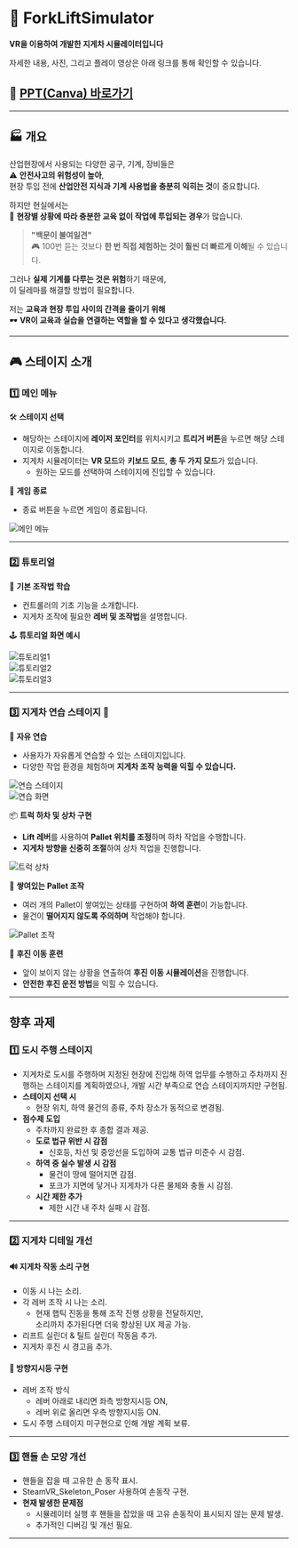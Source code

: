 # 🚜 ForkLiftSimulator  
**VR을 이용하여 개발한 지게차 시뮬레이터입니다**  

자세한 내용, 사진, 그리고 플레이 영상은 아래 링크를 통해 확인할 수 있습니다.
## 📌 [PPT(Canva) 바로가기](https://www.canva.com/design/DAGcD0igoWU/2fEN4gZ7ayxXUdXio0dNWw/edit?utm_content=DAGcD0igoWU&utm_campaign=designshare&utm_medium=link2&utm_source=sharebutton)  

---

## 🏭 개요  
산업현장에서 사용되는 다양한 공구, 기계, 장비들은  
⚠️ **안전사고의 위험성이 높아**,  
현장 투입 전에 **산업안전 지식과 기계 사용법을 충분히 익히는 것**이 중요합니다.  

하지만 현실에서는  
🚧 **현장별 상황에 따라 충분한 교육 없이 작업에 투입되는 경우**가 많습니다.  

> **"백문이 불여일견"**  
> 🎮 100번 듣는 것보다 **한 번 직접 체험하는 것이 훨씬 더 빠르게 이해**될 수 있습니다.  

그러나 **실제 기계를 다루는 것은 위험**하기 때문에,  
이 딜레마를 해결할 방법이 필요합니다.  

저는 **교육과 현장 투입 사이의 간격을 줄이기 위해**  
🕶️ **VR이 교육과 실습을 연결하는 역할을 할 수 있다고 생각했습니다.**  

---

## 🎮 스테이지 소개  

### 1️⃣ 메인 메뉴  
🛠️ **스테이지 선택**  
- 해당하는 스테이지에 **레이저 포인터**를 위치시키고 **트리거 버튼**을 누르면 해당 스테이지로 이동합니다.  
- 지게차 시뮬레이터는 **VR 모드**와 **키보드 모드**, **총 두 가지 모드**가 있습니다.  
  - 원하는 모드를 선택하여 스테이지에 진입할 수 있습니다.  

🛑 **게임 종료**  
- 종료 버튼을 누르면 게임이 종료됩니다.  

![메인 메뉴](https://github.com/user-attachments/assets/12a15449-4788-4e65-8189-c874438fef76)  

---

### 2️⃣ 튜토리얼  
📖 **기본 조작법 학습**  
- 컨트롤러의 기초 기능을 소개합니다.  
- 지게차 조작에 필요한 **레버 및 조작법**을 설명합니다.  

🕹️ **튜토리얼 화면 예시**  

![튜토리얼1](https://github.com/user-attachments/assets/4415d4c8-78dc-430f-839a-9d052980596d)  
![튜토리얼2](https://github.com/user-attachments/assets/1141c378-df82-46b0-bc7d-872fd0764e35)  
![튜토리얼3](https://github.com/user-attachments/assets/971cc1df-afdb-4712-b4a9-277bab6c72cf)  

---

### 3️⃣ 지게차 연습 스테이지 🚧  
🔧 **자유 연습**  
- 사용자가 자유롭게 연습할 수 있는 스테이지입니다.  
- 다양한 작업 환경을 체험하며 **지게차 조작 능력을 익힐 수 있습니다.**  

![연습 스테이지](https://github.com/user-attachments/assets/5b1b79ec-9a1e-45da-be54-06e09ec92716)  
![연습 화면](https://github.com/user-attachments/assets/52fbc11b-2c9a-444b-baa7-e49d6a468af4)  

📦 **트럭 하차 및 상차 구현**  
- **Lift 레버**를 사용하여 **Pallet 위치를 조정**하며 하차 작업을 수행합니다.  
- **지게차 방향을 신중히 조절**하여 상차 작업을 진행합니다.  

![트럭 상차](https://github.com/user-attachments/assets/1e8c6c35-1d82-4686-9589-b3021d73ddf0)  

🛑 **쌓여있는 Pallet 조작**  
- 여러 개의 Pallet이 쌓여있는 상태를 구현하여 **하역 훈련**이 가능합니다.  
- 물건이 **떨어지지 않도록 주의하며** 작업해야 합니다.  

![Pallet 조작](https://github.com/user-attachments/assets/3de62b6c-a31c-4a54-a522-a0cb6c7aea14)  

🚜 **후진 이동 훈련**  
- 앞이 보이지 않는 상황을 연출하여 **후진 이동 시뮬레이션**을 진행합니다.  
- **안전한 후진 운전 방법**을 익힐 수 있습니다.  

---

## 향후 과제  

### 1️⃣ 도시 주행 스테이지  
- 지게차로 도시를 주행하며 지정된 현장에 진입해 하역 업무를 수행하고 주차까지 진행하는 스테이지를 계획하였으나, 개발 시간 부족으로 연습 스테이지까지만 구현됨.  
- **스테이지 선택 시**  
  - 현장 위치, 하역 물건의 종류, 주차 장소가 동적으로 변경됨.  
- **점수제 도입**  
  - 주차까지 완료한 후 종합 결과 제공.  
  - **도로 법규 위반 시 감점**  
    - 신호등, 차선 및 중앙선을 도입하여 교통 법규 미준수 시 감점.  
  - **하역 중 실수 발생 시 감점**  
    - 물건이 땅에 떨어지면 감점.  
    - 포크가 지면에 닿거나 지게차가 다른 물체와 충돌 시 감점.  
  - **시간 제한 추가**  
    - 제한 시간 내 주차 실패 시 감점.  

---

### 2️⃣ 지게차 디테일 개선  
#### 🔊 지게차 작동 소리 구현  
- 이동 시 나는 소리.  
- 각 레버 조작 시 나는 소리.  
  - 현재 햅틱 진동을 통해 조작 진행 상황을 전달하지만,  
    소리까지 추가된다면 더욱 향상된 UX 제공 가능.  
- 리프트 실린더 & 틸트 실린더 작동음 추가.  
- 지게차 후진 시 경고음 추가.  

#### 🚥 방향지시등 구현  
- 레버 조작 방식  
  - 레버 아래로 내리면 좌측 방향지시등 ON,  
  - 레버 위로 올리면 우측 방향지시등 ON.  
- 도시 주행 스테이지 미구현으로 인해 개발 계획 보류.  

---

### 3️⃣ 핸들 손 모양 개선  
- 핸들을 잡을 때 고유한 손 동작 표시.  
- SteamVR_Skeleton_Poser 사용하여 손동작 구현.  
- **현재 발생한 문제점**  
  - 시뮬레이터 실행 후 핸들을 잡았을 때 고유 손동작이 표시되지 않는 문제 발생.  
  - 추가적인 디버깅 및 개선 필요.  

---
